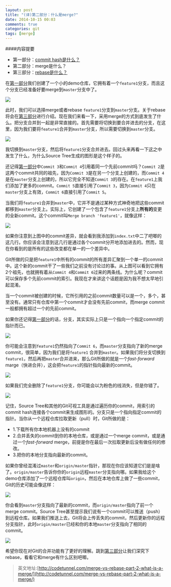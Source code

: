 ```yaml
---
layout: post
title: "(译)第二部分：什么是merge?"
date: 2014-10-15 00:03
comments: true
categories: git
tags: [merge]
---
```


####内容提要

* 第一部分：[commit hash是什么？](http://fusijie.github.io/blog/2014/10/08/what-is-a-commit-hash/)
* 第二部分：merge是什么？
* 第三部分：[rebase是什么？](http://fusijie.github.io/blog/2014/11/18/what-is-a-rebase/)

在[第一部分](http://fusijie.github.io/blog/2014/10/08/what-is-a-commit-hash/)我们创建了一个小的demo仓库，它拥有着一个`feature1`分支，而且这个分支已经准备好要merge到`master`分支中了。

<!-- more -->

![](http://i.imgur.com/kxDIgKl.png)

此时，我们可以选择merge或者rebase `feature1`分支到`master`分支。关于rebase将会在[第三部分](http://fusijie.github.io/blog/2014/11/18/what-is-a-rebase/)进行介绍。现在我们来看一下，采用merge的方式到底发生了什么。把分支合并到一起是非常直接的。首先需要将切换到要合并进去的分支，在这里，因为我们要将`feature1`合并到`master`分支，所以需要切换到`master`分支。

![](http://i.imgur.com/S0av3NM.png)

我切换到`master`分支，然后将`feature1`分支合并进去。回过头来再看一下这之中发生了什么，为什么Source Tree生成的图形是这个样子的。

还记得[第一部分](http://fusijie.github.io/blog/2014/10/08/what-is-a-commit-hash/)中`Commit 3`和`Commit 4`引用着同一个先前commit吗？`Commit 2`是这两个commit共同的祖先，因为`Commit 3`是在另一个分支上创建的，而`Commit 4`是在`master`分支上创建的，所以它完全不知道`Commit 3`的存在。在`feature1`上我们添加了更多的commit。`Commit 5`直接引用了`Commit 3`，因为`Commit 4`只在`master`分支上有效，`Commit 6`直接引用了`Commit 5`。

当我们将`feature1`合并到`master`中，它并不是通过某种方式神奇地把这些commit都移到`master`分支上。实际上，它创建了一个包含了`feature1`分支上**所有的**变更的全新commit。这个commit叫`Merge branch 'feature1'`，就像这样：

![](http://i.imgur.com/RECAHy7.png)

如果你注意到上图中的commit差异，就会看到我添加到`index.txt`中二了吧唧的这几行。你应该会注意到这几行是通过各个commit分开地添加进去的。然而，现在你看到的是所有的这些改变都在单一的一个差异中。

Git所做的只是把`feature1`中所有的commit的所有差异汇聚到一个单一的commit中。这个新的commit干了一些我们之前没有讨论过的事。从上图可以看到它拥有2个祖先，也就拥有着从`Commit 4`和`Commit 6`过来的两条线。为什么呢？commit可以保存多个先前commit的索引。我现在才来讲这个话题是因为我不想太早地引起混淆。

当一个commit被创建的时候，它所引用的之前commit数量可以是一个，多个，甚至没有。通常只有仓库中第一个commit才会没有先前commit，而merge commit一般都拥有超过一个的先前commit。

如果你还记得[第一部分](http://fusijie.github.io/blog/2014/10/08/what-is-a-commit-hash/)的话，分支，其实实际上只是一个指向一个指定commit的指针而已。

![](http://i.imgur.com/S0av3NM.png)

你可能会注意到`feature1`仍然指向了`Commit 6`，而`master`分支指向了新的merge commit，很简单，因为我们是将`feature1` 合并到`master`。如果我们将分支切换到`feature1`，然后再把`master`合并进来，那么Git所做的就是一个*fast-forward* marge（快进合并），这会把`feature1`的指针指向最新的commit。

![](http://i.imgur.com/Ggvb3UK.png)

如果我们完全删除了`feature1`分支，你可能会以为粉色的线消失，但是你错了。

![](http://i.imgur.com/rcSSPFa.png)

记住，Source Tree和其他的Git可视工具是通过遍历你的commit，用索引的commit hash连接各个commit来生成图形的。分支只是一个指向指定commit的指针。当你从一个远程仓库拉取更新（pull）时，Git所做的是：

* 1.下载所有你本地机器上没有的commit
* 2.合并丢失的commit到你的本地仓库，或是通过一个merge commit，或是通过一个*fast-forward* merge，前提是你在最后一次拉取更新后没有做任何的修改。
* 3.把你的本地分支指向最新的commit。

如果你曾经混淆过`master`和`origin/master`指针，那现在你应该知道它们是是啥了。`origin/master`告诉你你的`origin`远程`master`分支指向哪。如果我给这个demo仓库添加了一个远程仓库叫`origin`，然后在本地仓库上做了一些commit，Git的历史可能会像这样：

![](http://i.imgur.com/hSizNJB.png)

你会看到`master`分支指向了最新的commit，而`origin/master`指向了前一个merge commit。Source Tree甚至提示我们说有一个commit可以推送（push）到远程仓库。如果我们推送上去，Git将会上传丢失的commit，然后更新你的远程分支指针，此时`origin/master`已经和你的本地`master`分支指向了相同的commit。

![](http://i.imgur.com/pmyLiFb.png)

希望你现在对Git的合并功能有了更好的理解。跳到[第三部分]()让我们深究下rebase，看看它和merge有什么区别吧唧。

>英文地址:[http://codetunnel.com/merge-vs-rebase-part-2-what-is-a-merge/](http://codetunnel.com/merge-vs-rebase-part-2-what-is-a-merge/)
